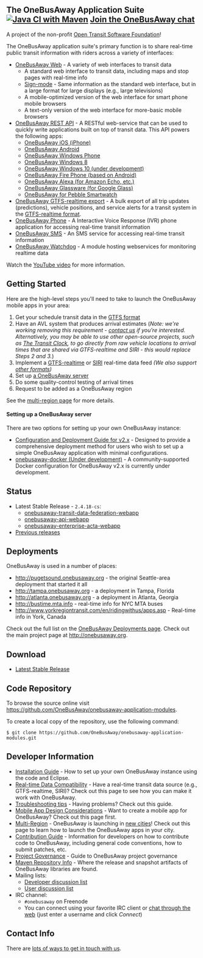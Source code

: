 ## The OneBusAway Application Suite [![Java CI with Maven](https://github.com/OneBusAway/onebusaway-application-modules/actions/workflows/maven.yml/badge.svg)](https://github.com/OneBusAway/onebusaway-application-modules/actions/workflows/maven.yml) [Join the OneBusAway chat](https://onebusaway.slack.com/)

A project of the non-profit [Open Transit Software Foundation](https://opentransitsoftwarefoundation.org/)!

The OneBusAway application suite's primary function is to share real-time public transit information with riders across a variety of interfaces:

  * [OneBusAway Web](http://pugetsound.onebusaway.org/) - A variety of web interfaces to transit data
    * A standard web interface to transit data, including maps and stop pages with real-time info
    * [Sign-mode](https://github.com/OneBusAway/onebusaway-application-modules/wiki/Sign-Mode) - Same information as the standard web interface, but in a large format for large displays (e.g., large televisions)
    * A mobile-optimized version of the web interface for smart phone mobile browsers
    * A text-only version of the web interface for more-basic mobile browsers
  * [OneBusAway REST API](http://developer.onebusaway.org/modules/onebusaway-application-modules/current/api/where/index.html) - A RESTful web-service that can be used to quickly write applications built on top of transit data. This API powers the following apps:
    * [OneBusAway iOS (iPhone)](https://github.com/OneBusAway/onebusaway-ios)
    * [OneBusAway Android](https://github.com/OneBusAway/onebusaway-android)
    * [OneBusAway Windows Phone](https://github.com/OneBusAway/onebusaway-windows-phone)
    * [OneBusAway Windows 8](https://github.com/OneBusAway/onebusaway-windows8)
    * [OneBusAway Windows 10 (under development)](https://github.com/OneBusAway/onebusaway-windows10)
    * [OneBusAway Fire Phone (based on Android)](https://github.com/OneBusAway/onebusaway-android)
    * [OneBusAway Alexa (for Amazon Echo, etc.)](https://github.com/OneBusAway/onebusaway-alexa)
    * [OneBusAway Glassware (for Google Glass)](https://github.com/OneBusAway/onebusaway-android/pull/219)
    * [OneBusAway for Pebble Smartwatch](https://github.com/onebusaway/onebusaway-pebbletime)
  * [OneBusAway GTFS-realtime export](http://developer.onebusaway.org/modules/onebusaway-application-modules/current-SNAPSHOT/api/gtfs-realtime.html) - A bulk export of all trip updates (predictions), vehicle positions, and service alerts for a transit system in the [GTFS-realtime format](https://developers.google.com/transit/gtfs-realtime/).
  * [OneBusAway Phone](https://github.com/OneBusAway/onebusaway-application-modules/wiki/OneBusAway-Phone-and-SMS) - A Interactive Voice Response (IVR) phone application for accessing real-time transit information
  * [OneBusAway SMS](https://github.com/OneBusAway/onebusaway-application-modules/wiki/OneBusAway-Phone-and-SMS) - An SMS service for accessing real-time transit information
  * [OneBusAway Watchdog](https://github.com/OneBusAway/onebusaway-application-modules/wiki/OneBusAway-Watchdog) - A module hosting webservices for monitoring realtime data

Watch the [YouTube video](http://www.youtube.com/watch?v=CBctcyE7Am4&feature=player_embedded) for more information.

## Getting Started

Here are the high-level steps you'll need to take to launch the OneBusAway mobile apps in your area:

1. Get your schedule transit data in the [GTFS format](https://developers.google.com/transit/gtfs/)
2. Have an AVL system that produces arrival estimates (*Note: we're working removing this requirement - [contact us](https://groups.google.com/forum/#!forum/onebusaway-developers) if you're interested.  Alternatively, you may be able to use other open-source projects, such as [The Transit Clock](https://thetransitclock.github.io), to go directly from raw vehicle locations to arrival times that are shared via GTFS-realtime and SIRI - this would replace Steps 2 and 3.*)
3. Implement a [GTFS-realtime](https://developers.google.com/transit/gtfs-realtime/) or [SIRI](http://en.wikipedia.org/wiki/Service_Interface_for_Real_Time_Information) real-time data feed *(We also support [other formats](https://github.com/OneBusAway/onebusaway-application-modules/wiki/Real-Time-Data-Configuration-Guide))*
4. Set up [a OneBusAway server](https://github.com/OneBusAway/onebusaway-application-modules#setting-up-a-onebusaway-server)
5. Do some quality-control testing of arrival times
6. Request to be added as a OneBusAway region

See the [multi-region page](https://github.com/OneBusAway/onebusaway/wiki/Multi-Region) for more details.

#### Setting up a OneBusAway server

There are two options for setting up your own OneBusAway instance:
* [Configuration and Deployment Guide for v2.x](https://github.com/OneBusAway/onebusaway/wiki/Configuration-and-Deployment-Guide-for-v2.x) - Designed to provide a comprehensive deployment method for users who wish to set up a simple OneBusAway application with minimal configurations.
* [onebusaway-docker (Under development)](https://github.com/OneBusAway/onebusaway-docker) - A community-supported Docker configuration for OneBusAway v2.x is currently under development.

## Status

* Latest Stable Release - `2.4.18-cs`:
    * [onebusaway-transit-data-federation-webapp](https://repo.camsys-apps.com/releases/org/onebusaway/onebusaway-transit-data-federation-webapp/2.4.18-cs/onebusaway-transit-data-federation-webapp-2.4.18-cs.war)
    * [onebusaway-api-webapp](https://repo.camsys-apps.com/releases/org/onebusaway/onebusaway-api-webapp/2.4.18-cs/onebusaway-api-webapp-2.4.18-cs.war)
    * [onebusaway-enterprise-acta-webapp](https://repo.camsys-apps.com/releases/org/onebusaway/onebusaway-enterprise-acta-webapp/2.4.18-cs/onebusaway-enterprise-acta-webapp-2.4.18-cs.war)
* [Previous releases](https://developer.onebusaway.org/release-notes)

## Deployments

OneBusAway is used in a number of places:

* http://pugetsound.onebusaway.org - the original Seattle-area deployment that started it all
* http://tampa.onebusaway.org - a deployment in Tampa, Florida
* http://atlanta.onebusaway.org - a deployment in Atlanta, Georgia
* http://bustime.mta.info - real-time info for NYC MTA buses
* http://www.yorkregiontransit.com/en/ridingwithus/apps.asp - Real-time info in York, Canada

Check out the full list on the [OneBusAway Deployments page](https://github.com/OneBusAway/onebusaway/wiki/OneBusAway-Deployments).  Check out the main project page at http://onebusaway.org.

## Download

* [Latest Stable Release](https://developer.onebusaway.org/downloads)

## Code Repository

To browse the source online visit https://github.com/OneBusAway/onebusaway-application-modules.

To create a local copy of the repository, use the following command:

`$ git clone https://github.com/OneBusAway/onebusaway-application-modules.git`


## Developer Information

 * [Installation Guide](https://github.com/OneBusAway/onebusaway-application-modules/wiki) - How to set up your own OneBusAway instance using the code and Eclipse.
 * [Real-time Data Compatibility](https://github.com/OneBusAway/onebusaway-application-modules/wiki/Real-Time-Data-Configuration-Guide) - Have a real-time transit data source (e.g., GTFS-realtime, SIRI)?  Check out this page to see how you can make it work with OneBusAway.
 * [Troubleshooting tips](https://github.com/OneBusAway/onebusaway/wiki/Troubleshooting) - Having problems?  Check out this guide.
 * [Mobile App Design Considerations](https://github.com/OneBusAway/onebusaway-application-modules/wiki/Mobile-App-Design-Considerations) - Want to create a mobile app for OneBusAway?  Check out this page first.
 * [Multi-Region](https://github.com/OneBusAway/onebusaway/wiki/Multi-Region) - OneBusAway is launching in [new cities](https://github.com/OneBusAway/onebusaway/wiki/OneBusAway-Deployments)!  Check out this page to learn how to launch the OneBusAway apps in your city.
 * [Contribution Guide](https://github.com/OneBusAway/onebusaway/wiki/Developer-Guide) - Information for developers on how to contribute code to OneBusAway, including general code conventions, how to submit patches, etc.
 * [Project Governance](https://github.com/OneBusAway/onebusaway/wiki/Governance) - Guide to OneBusAway project governance
 * [Maven Repository Info](https://github.com/OneBusAway/onebusaway/wiki/Maven-Repository) - Where the release and snapshot artifacts of OneBusAway libraries are found.
 * Mailing lists:
     - [Developer discussion list](https://groups.google.com/group/onebusaway-developers)
     - [User discussion list](https://groups.google.com/group/onebusaway-users)
 * IRC channel:
     - `#onebusaway` on Freenode
     - You can connect using your favorite IRC client or [chat through the web](http://webchat.freenode.net/?channels=onebusaway) (just enter a username and click *Connect*)
 

## Contact Info

There are [lots of ways to get in touch with us](https://github.com/OneBusAway/onebusaway/wiki/Contact-Us). 
